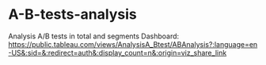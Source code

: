 # A-B-tests-analysis
Analysis A/B tests in total and segments
Dashboard: https://public.tableau.com/views/AnalysisA_Btest/ABAnalysis?:language=en-US&:sid=&:redirect=auth&:display_count=n&:origin=viz_share_link
